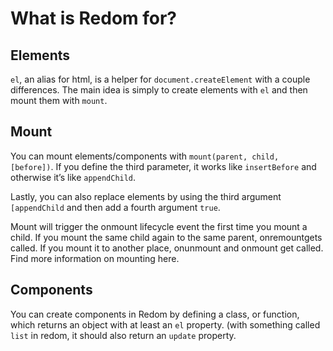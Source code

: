 # What is Redom for?

## Elements
`el`, an alias for html, is a helper for `document.createElement` with a couple differences. The main idea is simply to create elements with `el` and then mount them with `mount`.

## Mount
You can mount elements/components with `mount(parent, child, [before])`. If you define the third parameter, it works like `insertBefore` and otherwise it’s like `appendChild`.

Lastly, you can also replace elements by using the third argument `[appendChild` and then add a fourth argument `true`.

Mount will trigger the onmount lifecycle event the first time you mount a child. If you mount the same child again to the same parent, onremountgets called. If you mount it to another place, onunmount and onmount get called. Find more information on mounting here.

## Components
You can create components in Redom by defining a class, or function, which returns an object with at least an `el` property. (with something called `list` in redom, it should also return an `update` property.